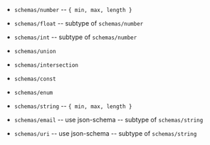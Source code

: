 - `schemas/number` -- `{ min, max, length }`

- `schemas/float` -- subtype of `schemas/number`
- `schemas/int` -- subtype of `schemas/number`

- `schemas/union`
- `schemas/intersection`

- `schemas/const`
- `schemas/enum`

- `schemas/string` -- `{ min, max, length }`

- `schemas/email` -- use json-schema -- subtype of `schemas/string`
- `schemas/uri` -- use json-schema -- subtype of `schemas/string`
